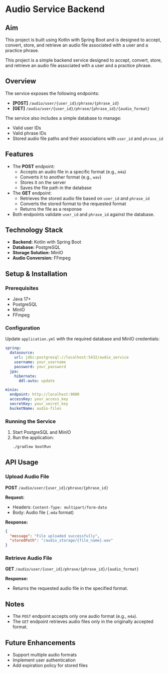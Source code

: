 ﻿# Audio Service Backend

## Aim

This project is built using Kotlin with Spring Boot and is designed to accept, convert, store, and retrieve an audio file associated with a user and a practice phrase.

This project is a simple backend service designed to accept, convert, store, and retrieve an audio file associated with a user and a practice phrase.

## Overview

The service exposes the following endpoints:

- **[POST]** `/audio/user/{user_id}/phrase/{phrase_id}`
- **[GET]** `/audio/user/{user_id}/phrase/{phrase_id}/{audio_format}`

The service also includes a simple database to manage:

- Valid user IDs
- Valid phrase IDs
- Stored audio file paths and their associations with `user_id` and `phrase_id`

## Features

- The **POST** endpoint:
  - Accepts an audio file in a specific format (e.g., `m4a`)
  - Converts it to another format (e.g., `wav`)
  - Stores it on the server
  - Saves the file path in the database
- The **GET** endpoint:
  - Retrieves the stored audio file based on `user_id` and `phrase_id`
  - Converts the stored format to the requested format
  - Returns the file as a response
- Both endpoints validate `user_id` and `phrase_id` against the database.

## Technology Stack

- **Backend:** Kotlin with Spring Boot
- **Database:** PostgreSQL
- **Storage Solution:** MinIO
- **Audio Conversion:** FFmpeg

## Setup & Installation

### Prerequisites

- Java 17+
- PostgreSQL
- MinIO
- FFmpeg

### Configuration

Update `application.yml` with the required database and MinIO credentials:

```yaml
spring:
  datasource:
    url: jdbc:postgresql://localhost:5432/audio_service
    username: your_username
    password: your_password
  jpa:
    hibernate:
      ddl-auto: update

minio:
  endpoint: http://localhost:9000
  accessKey: your_access_key
  secretKey: your_secret_key
  bucketName: audio-files
```

### Running the Service

1. Start PostgreSQL and MinIO
2. Run the application:
   ```sh
   ./gradlew bootRun
   ```

## API Usage

### Upload Audio File

**POST** `/audio/user/{user_id}/phrase/{phrase_id}`

**Request:**

- Headers: `Content-Type: multipart/form-data`
- Body: Audio file (`.m4a` format)

**Response:**

```json
{
  "message": "File uploaded successfully",
  "storedPath": "/audio_storage/{file_name}.wav"
}
```

### Retrieve Audio File

**GET** `/audio/user/{user_id}/phrase/{phrase_id}/{audio_format}`

**Response:**

- Returns the requested audio file in the specified format.

## Notes

- The `POST` endpoint accepts only one audio format (e.g., `m4a`).
- The `GET` endpoint retrieves audio files only in the originally accepted format.

## Future Enhancements

- Support multiple audio formats
- Implement user authentication
- Add expiration policy for stored files
